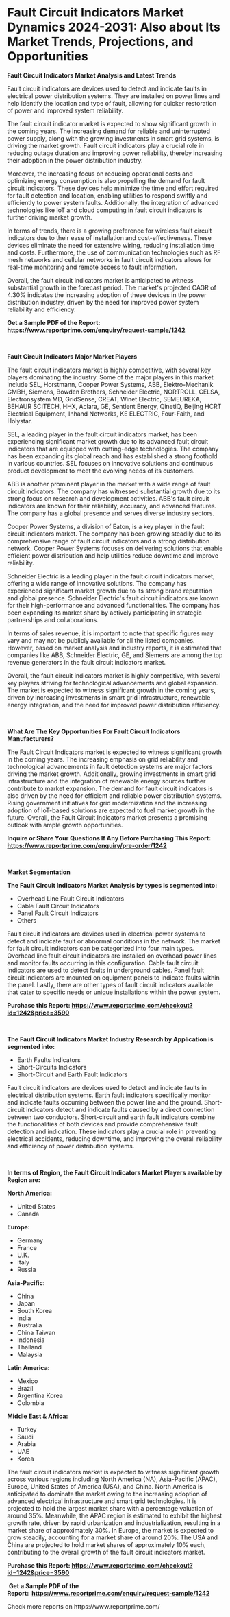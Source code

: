 <p><h1>Fault Circuit Indicators Market Dynamics 2024-2031: Also about Its Market Trends, Projections, and Opportunities</h1></p><p><strong>Fault Circuit Indicators Market Analysis and Latest Trends</strong></p>
<p><p>Fault circuit indicators are devices used to detect and indicate faults in electrical power distribution systems. They are installed on power lines and help identify the location and type of fault, allowing for quicker restoration of power and improved system reliability.</p><p>The fault circuit indicator market is expected to show significant growth in the coming years. The increasing demand for reliable and uninterrupted power supply, along with the growing investments in smart grid systems, is driving the market growth. Fault circuit indicators play a crucial role in reducing outage duration and improving power reliability, thereby increasing their adoption in the power distribution industry.</p><p>Moreover, the increasing focus on reducing operational costs and optimizing energy consumption is also propelling the demand for fault circuit indicators. These devices help minimize the time and effort required for fault detection and location, enabling utilities to respond swiftly and efficiently to power system faults. Additionally, the integration of advanced technologies like IoT and cloud computing in fault circuit indicators is further driving market growth.</p><p>In terms of trends, there is a growing preference for wireless fault circuit indicators due to their ease of installation and cost-effectiveness. These devices eliminate the need for extensive wiring, reducing installation time and costs. Furthermore, the use of communication technologies such as RF mesh networks and cellular networks in fault circuit indicators allows for real-time monitoring and remote access to fault information.</p><p>Overall, the fault circuit indicators market is anticipated to witness substantial growth in the forecast period. The market's projected CAGR of 4.30% indicates the increasing adoption of these devices in the power distribution industry, driven by the need for improved power system reliability and efficiency.</p></p>
<p><strong>Get a Sample PDF of the Report:&nbsp; <a href="https://www.reportprime.com/enquiry/request-sample/1242">https://www.reportprime.com/enquiry/request-sample/1242</a></strong></p>
<p>&nbsp;</p>
<p><strong>Fault Circuit Indicators Major Market Players</strong></p>
<p><p>The fault circuit indicators market is highly competitive, with several key players dominating the industry. Some of the major players in this market include SEL, Horstmann, Cooper Power Systems, ABB, Elektro-Mechanik GMBH, Siemens, Bowden Brothers, Schneider Electric, NORTROLL, CELSA, Electronsystem MD, GridSense, CREAT, Winet Electric, SEMEUREKA, BEHAUR SCITECH, HHX, Aclara, GE, Sentient Energy, QinetiQ, Beijing HCRT Electrical Equipment, Inhand Networks, KE ELECTRIC, Four-Faith, and Holystar.</p><p>SEL, a leading player in the fault circuit indicators market, has been experiencing significant market growth due to its advanced fault circuit indicators that are equipped with cutting-edge technologies. The company has been expanding its global reach and has established a strong foothold in various countries. SEL focuses on innovative solutions and continuous product development to meet the evolving needs of its customers.</p><p>ABB is another prominent player in the market with a wide range of fault circuit indicators. The company has witnessed substantial growth due to its strong focus on research and development activities. ABB's fault circuit indicators are known for their reliability, accuracy, and advanced features. The company has a global presence and serves diverse industry sectors.</p><p>Cooper Power Systems, a division of Eaton, is a key player in the fault circuit indicators market. The company has been growing steadily due to its comprehensive range of fault circuit indicators and a strong distribution network. Cooper Power Systems focuses on delivering solutions that enable efficient power distribution and help utilities reduce downtime and improve reliability.</p><p>Schneider Electric is a leading player in the fault circuit indicators market, offering a wide range of innovative solutions. The company has experienced significant market growth due to its strong brand reputation and global presence. Schneider Electric's fault circuit indicators are known for their high-performance and advanced functionalities. The company has been expanding its market share by actively participating in strategic partnerships and collaborations.</p><p>In terms of sales revenue, it is important to note that specific figures may vary and may not be publicly available for all the listed companies. However, based on market analysis and industry reports, it is estimated that companies like ABB, Schneider Electric, GE, and Siemens are among the top revenue generators in the fault circuit indicators market.</p><p>Overall, the fault circuit indicators market is highly competitive, with several key players striving for technological advancements and global expansion. The market is expected to witness significant growth in the coming years, driven by increasing investments in smart grid infrastructure, renewable energy integration, and the need for improved power distribution efficiency.</p></p>
<p>&nbsp;</p>
<p><strong>What Are The Key Opportunities For Fault Circuit Indicators Manufacturers?</strong></p>
<p><p>The Fault Circuit Indicators market is expected to witness significant growth in the coming years. The increasing emphasis on grid reliability and technological advancements in fault detection systems are major factors driving the market growth. Additionally, growing investments in smart grid infrastructure and the integration of renewable energy sources further contribute to market expansion. The demand for fault circuit indicators is also driven by the need for efficient and reliable power distribution systems. Rising government initiatives for grid modernization and the increasing adoption of IoT-based solutions are expected to fuel market growth in the future. Overall, the Fault Circuit Indicators market presents a promising outlook with ample growth opportunities.</p></p>
<p><strong>Inquire or Share Your Questions If Any Before Purchasing This Report: <a href="https://www.reportprime.com/enquiry/pre-order/1242">https://www.reportprime.com/enquiry/pre-order/1242</a></strong></p>
<p>&nbsp;</p>
<p><strong>Market Segmentation</strong></p>
<p><strong>The Fault Circuit Indicators Market Analysis by types is segmented into:</strong></p>
<p><ul><li>Overhead Line Fault Circuit Indicators</li><li>Cable Fault Circuit Indicators</li><li>Panel Fault Circuit Indicators</li><li>Others</li></ul></p>
<p><p>Fault circuit indicators are devices used in electrical power systems to detect and indicate fault or abnormal conditions in the network. The market for fault circuit indicators can be categorized into four main types. Overhead line fault circuit indicators are installed on overhead power lines and monitor faults occurring in this configuration. Cable fault circuit indicators are used to detect faults in underground cables. Panel fault circuit indicators are mounted on equipment panels to indicate faults within the panel. Lastly, there are other types of fault circuit indicators available that cater to specific needs or unique installations within the power system.</p></p>
<p><strong>Purchase this Report:&nbsp;<a href="https://www.reportprime.com/checkout?id=1242&price=3590">https://www.reportprime.com/checkout?id=1242&price=3590</a></strong></p>
<p>&nbsp;</p>
<p><strong>The Fault Circuit Indicators Market Industry Research by Application is segmented into:</strong></p>
<p><ul><li>Earth Faults Indicators</li><li>Short-Circuits Indicators</li><li>Short-Circuit and Earth Fault Indicators</li></ul></p>
<p><p>Fault circuit indicators are devices used to detect and indicate faults in electrical distribution systems. Earth fault indicators specifically monitor and indicate faults occurring between the power line and the ground. Short-circuit indicators detect and indicate faults caused by a direct connection between two conductors. Short-circuit and earth fault indicators combine the functionalities of both devices and provide comprehensive fault detection and indication. These indicators play a crucial role in preventing electrical accidents, reducing downtime, and improving the overall reliability and efficiency of power distribution systems.</p></p>
<p>&nbsp;</p>
<p><strong>In terms of Region, the Fault Circuit Indicators Market Players available by Region are:</strong></p>
<p>
    <p> <strong> North America: </strong>
        <ul>
            <li>United States</li>
            <li>Canada</li>
        </ul>
        </p> 
    <p> <strong> Europe: </strong>
        <ul>
            <li>Germany</li>
            <li>France</li>
            <li>U.K.</li>
            <li>Italy</li>
            <li>Russia</li>
        </ul>
        </p> 
    <p> <strong> Asia-Pacific: </strong>
        <ul>
            <li>China</li>
            <li>Japan</li>
            <li>South Korea</li>
            <li>India</li>
            <li>Australia</li>
            <li>China Taiwan</li>
            <li>Indonesia</li>
            <li>Thailand</li>
            <li>Malaysia</li>
        </ul>
        </p> 
    <p> <strong> Latin America: </strong>
        <ul>
            <li>Mexico</li>
            <li>Brazil</li>
            <li>Argentina Korea</li>
            <li>Colombia</li>
        </ul>
        </p> 
    <p> <strong> Middle East & Africa: </strong>
        <ul>
            <li>Turkey</li>
            <li>Saudi</li>
            <li>Arabia</li>
            <li>UAE</li>
            <li>Korea</li>
        </ul>
    </p>
    </p>
<p><p>The fault circuit indicators market is expected to witness significant growth across various regions including North America (NA), Asia-Pacific (APAC), Europe, United States of America (USA), and China. North America is anticipated to dominate the market owing to the increasing adoption of advanced electrical infrastructure and smart grid technologies. It is projected to hold the largest market share with a percentage valuation of around 35%. Meanwhile, the APAC region is estimated to exhibit the highest growth rate, driven by rapid urbanization and industrialization, resulting in a market share of approximately 30%. In Europe, the market is expected to grow steadily, accounting for a market share of around 20%. The USA and China are projected to hold market shares of approximately 10% each, contributing to the overall growth of the fault circuit indicators market.</p></p>
<p><strong>Purchase this Report: <a href="https://www.reportprime.com/checkout?id=1242&price=3590">https://www.reportprime.com/checkout?id=1242&price=3590</a></strong></p>
<p>&nbsp;<strong>Get a Sample PDF of the Report:&nbsp;&nbsp;<a href="https://www.reportprime.com/enquiry/request-sample/1242">https://www.reportprime.com/enquiry/request-sample/1242</a></strong></p>
<p><strong></strong></p>
<p>Check more reports on https://www.reportprime.com/</p>